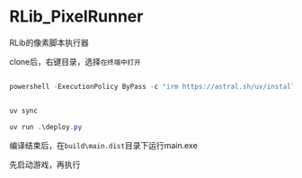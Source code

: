 # RLib_PixelRunner

RLib的像素脚本执行器


clone后，右键目录，选择`在终端中打开`

```powershell

powershell -ExecutionPolicy ByPass -c "irm https://astral.sh/uv/install.ps1 | iex"


uv sync

uv run .\deploy.py

```

编译结束后，在`build\main.dist`目录下运行main.exe

先启动游戏，再执行